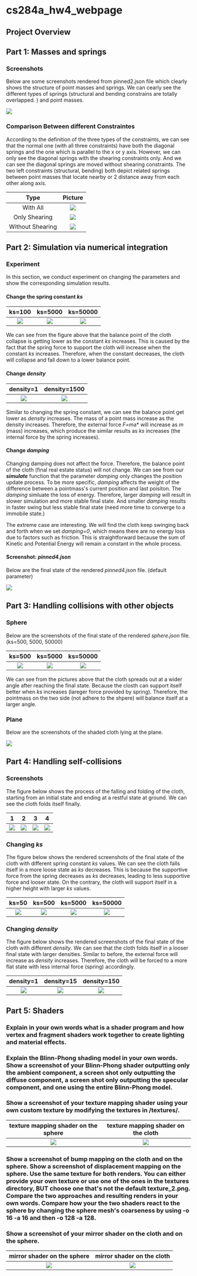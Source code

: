 # cs284a_hw4_webpage

## Project Overview

## Part 1: Masses and springs

### Screenshots

Below are some screenshots rendered from pinned2.json file which clearly shows the structure of point masses and springs. We can cearly see the different types of springs (structural and bending constrains are totally overlapped. ) and point masses. 

![](Pic/P1/pin2_screen.png)


### Comparison Between different Constraintes

According to the definition of the three types of the constraints, we can see that the normal one (with all three constraints) have both the diagonal springs and the one which is parallel to the x or y axis. However, we can only see the diagonal springs with the shearing constraints only. And we can see the diagonal springs are moved without shearing constraints. The two left constraints (structural, bending) both depict related springs between point masses that locate nearby or 2 distance away from each other along axis. 

Type  | Picture
:---: | :---: 
With All | ![](/Pic/P1/pin2_normal.png)
Only Shearing | ![](/Pic/P1/pin2_with_only_shearing.png) 
Without Shearing | ![](/Pic/P1/pin2_without_shearing.png) 


## Part 2: Simulation via numerical integration

### Experiment
In this section, we conduct experiment on changing the parameters and show the corresponding simulation results. 

#### Change the spring constant *ks*
ks=100 | ks=5000 | ks=50000
:---: | :---: | :---:
![](/Pic/P2/ks100.png) | ![](/Pic/P2/ks5000.png) | ![](/Pic/P2/ks50000.png) 

We can see from the figure above that the balance point of the cloth collapse is getting lower as the constant *ks* increases. This is caused by the fact that the spring force to support the cloth will increase when the constant *ks* increases. Therefore, when the constant decreases, the cloth will collapse and fall down to a lower balance point. 

#### Change *density*
density=1 | density=1500
:---: | :---:
![](/Pic/P2/density1.png) | ![](/Pic/P2/density1500.png) 

Similar to changing the spring constant, we can see the balance point get lower as *density* increases. The mass of a point mass increase as the density increases. Therefore, the external force *F=m*a* will increase as *m* (mass) increases, which produce the similar results as *ks* increases (the internal force by the spring increases).

#### Change *damping*
Changing damping does not affect the force. Therefore, the balance point of the cloth (final real estate status) will not change. We can see from our ***simulate*** function that the parameter *damping* only changes the position update process. To be more specific, *damping* affects the weight of the difference between a pointmass's current position and last poisiton. The *damping* simluate the loss of energy. Therefore, larger *damping* will result in slower simulation and more stable final state. And smaller *damping* results in faster swing but less stable final state (need more time to converge to a immobile state.) 

The extreme case are interesting. We will find the cloth keep swinging back and forth when we set *damping=0*, which means there are no energy loss due to factors such as friction. This is straightforward because the sum of Kinetic and Potential Energy will remain a constant in the whole process. 

#### Screenshot: *pinned4.json*
Below are the final state of the rendered *pinned4.json* file. (default parameter)

![](/Pic/P2/pin4.png)


## Part 3: Handling collisions with other objects

### Sphere
Below are the screenshots of the final state of the rendered *sphere.json* file. (ks=500, 5000, 50000)

ks=500 | ks=5000 | ks=50000
:---: | :---: | :---:
![](/Pic/P3/ks500.png) | ![](/Pic/P3/ks5000.png) | ![](/Pic/P3/ks50000.png) 

We can see from the pictures above that the cloth spreads out at a wider angle after reaching the final state. Because the closth can support itself better when *ks* increases (lareger force provided by spring). Therefore, the pointmass on the two side (not adhere to the shpere) will balance itself at a larger angle. 

### Plane
Below are the screenshots of the shaded cloth lying at the plane. 

![](/Pic/P3/plane.png)

## Part 4: Handling self-collisions

### Screenshots

The figure below shows the process of the falling and folding of the cloth, starting from an initial state and ending at a restful state at ground. We can see the cloth folds itself finally.

1 | 2 | 3 | 4
:---: | :---: | :---: | :---:
![](/Pic/P4/fall_1.png) | ![](/Pic/P4/fall_2.png) | ![](/Pic/P4/fall_3.png) | ![](/Pic/P4/fall_4.png)

### Changing *ks*

The figure below shows the rendered screenshots of the final state of the cloth with different spring constant *ks* values. We can see the cloth falls itself in a more loose state as *ks* decreases. This is because the supportive force from the spring decreases as *ks* decreases, leading to less supportive force and looser state. On the contrary, the cloth will support itself in a higher height with larger *ks* values.

ks=50 | ks=500 | ks=5000 | ks=50000
:---: | :---: | :---: | :---:
![](/Pic/P4/ks_50.png) | ![](/Pic/P4/ks_500.png) | ![](/Pic/P4/ks_5000.png) | ![](/Pic/P4/ks_50000.png)

### Changing *density*

The figure below shows the rendered screenshots of the final state of the cloth with different *density*. We can see that the cloth folds itself in a looser final state with larger densities. Similar to before, the external force will increase as *density* increases. Therefore, the cloth will be forced to a more flat state with less internal force (spring) accordingly. 

density=1 | density=15 | density=150
:---: | :---: | :---:
![](/Pic/P4/density_1.png) | ![](/Pic/P4/density_15.png) | ![](/Pic/P4/density_150.png)


## Part 5: Shaders
### Explain in your own words what is a shader program and how vertex and fragment shaders work together to create lighting and material effects.
### Explain the Blinn-Phong shading model in your own words. Show a screenshot of your Blinn-Phong shader outputting only the ambient component, a screen shot only outputting the diffuse component, a screen shot only outputting the specular component, and one using the entire Blinn-Phong model.
### Show a screenshot of your texture mapping shader using your own custom texture by modifying the textures in /textures/.
texture mapping shader on the sphere | texture mapping shader on the cloth 
:---: | :---: 
![](/Pic/P5/5-3-1.png) | ![](/Pic/P5/5-3-2.png) 

### Show a screenshot of bump mapping on the cloth and on the sphere. Show a screenshot of displacement mapping on the sphere. Use the same texture for both renders. You can either provide your own texture or use one of the ones in the textures directory, BUT choose one that's not the default texture_2.png. Compare the two approaches and resulting renders in your own words. Compare how your the two shaders react to the sphere by changing the sphere mesh's coarseness by using -o 16 -a 16 and then -o 128 -a 128.
### Show a screenshot of your mirror shader on the cloth and on the sphere.
mirror shader on the sphere | mirror shader on the cloth 
:---: | :---: 
![](/Pic/P5/5-5-1.png) | ![](/Pic/P5/5-5-2.png) 
